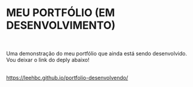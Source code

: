 <h1>MEU PORTFÓLIO (EM DESENVOLVIMENTO)</h1>
<br/>
<p>Uma demonstração do meu portfólio que ainda está sendo desenvolvido. Vou deixar o link do deply abaixo!</p>
<br/>
<a href="https://leehbc.github.io/portfolio-desenvolvendo/">https://leehbc.github.io/portfolio-desenvolvendo/</a>
